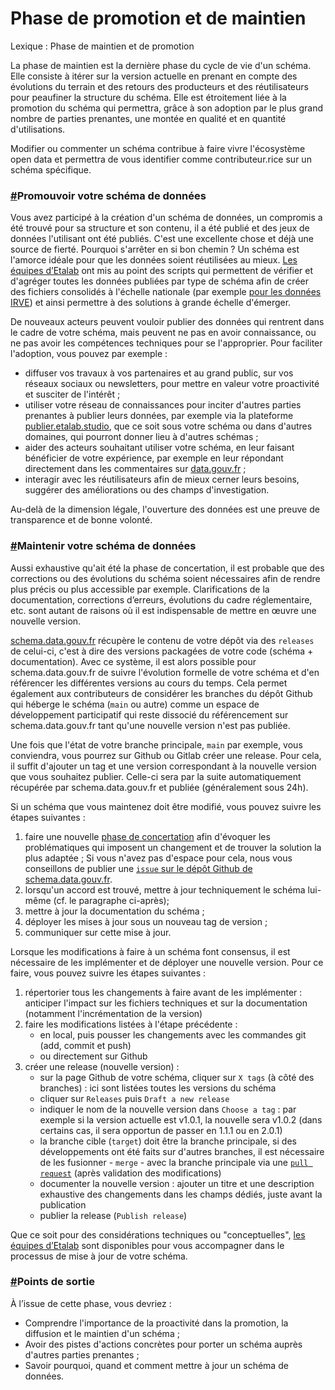 # Phase de promotion et de maintien

Lexique : Phase de maintien et de promotion

La phase de maintien est la dernière phase du cycle de vie d'un schéma. Elle consiste à itérer sur la version actuelle en prenant en compte des évolutions du terrain et des retours des producteurs et des réutilisateurs pour peaufiner la structure du schéma. Elle est étroitement liée à la promotion du schéma qui permettra, grâce à son adoption par le plus grand nombre de parties prenantes, une montée en qualité et en quantité d'utilisations.

Modifier ou commenter un schéma contribue à faire vivre l'écosystème open data et permettra de vous identifier comme contributeur.rice sur un schéma spécifique.

### [#](https://guides.etalab.gouv.fr/producteurs-schemas/phase-promotion-maintien/#promouvoir-votre-schema-de-donnees)Promouvoir votre schéma de données <a href="#promouvoir-votre-schema-de-donnees" id="promouvoir-votre-schema-de-donnees"></a>

Vous avez participé à la création d'un schéma de données, un compromis a été trouvé pour sa structure et son contenu, il a été publié et des jeux de données l'utilisant ont été publiés. C'est une excellente chose et déjà une source de fierté. Pourquoi s'arrêter en si bon chemin ? Un schéma est l'amorce idéale pour que les données soient réutilisées au mieux. [Les équipes d’Etalab](https://www.etalab.gouv.fr/contact) ont mis au point des scripts qui permettent de vérifier et d'agréger toutes les données publiées par type de schéma afin de créer des fichiers consolidés à l'échelle nationale (par exemple [pour les données IRVE](https://www.data.gouv.fr/fr/datasets/fichier-consolide-des-bornes-de-recharge-pour-vehicules-electriques/)) et ainsi permettre à des solutions à grande échelle d'émerger.

De nouveaux acteurs peuvent vouloir publier des données qui rentrent dans le cadre de votre schéma, mais peuvent ne pas en avoir connaissance, ou ne pas avoir les compétences techniques pour se l'approprier. Pour faciliter l'adoption, vous pouvez par exemple :

* diffuser vos travaux à vos partenaires et au grand public, sur vos réseaux sociaux ou newsletters, pour mettre en valeur votre proactivité et susciter de l'intérêt ;
* utiliser votre réseau de connaissances pour inciter d'autres parties prenantes à publier leurs données, par exemple via la plateforme [publier.etalab.studio](https://publier.etalab.studio/), que ce soit sous votre schéma ou dans d'autres domaines, qui pourront donner lieu à d'autres schémas ;
* aider des acteurs souhaitant utiliser votre schéma, en leur faisant bénéficier de votre expérience, par exemple en leur répondant directement dans les commentaires sur [data.gouv.fr](https://www.data.gouv.fr/) ;
* interagir avec les réutilisateurs afin de mieux cerner leurs besoins, suggérer des améliorations ou des champs d'investigation.

Au-delà de la dimension légale, l'ouverture des données est une preuve de transparence et de bonne volonté.

### [#](https://guides.etalab.gouv.fr/producteurs-schemas/phase-promotion-maintien/#maintenir-votre-schema-de-donnees)Maintenir votre schéma de données <a href="#maintenir-votre-schema-de-donnees" id="maintenir-votre-schema-de-donnees"></a>

Aussi exhaustive qu'ait été la phase de concertation, il est probable que des corrections ou des évolutions du schéma soient nécessaires afin de rendre plus précis ou plus accessible par exemple. Clarifications de la documentation, corrections d’erreurs, évolutions du cadre réglementaire, etc. sont autant de raisons où il est indispensable de mettre en œuvre une nouvelle version.

[schema.data.gouv.fr](https://schema.data.gouv.fr/) récupère le contenu de votre dépôt via des `releases` de celui-ci, c'est à dire des versions packagées de votre code (schéma + documentation). Avec ce système, il est alors possible pour schema.data.gouv.fr de suivre l'évolution formelle de votre schéma et d'en référencer les différentes versions au cours du temps. Cela permet également aux contributeurs de considérer les branches du dépôt Github qui héberge le schéma (`main` ou autre) comme un espace de développement participatif qui reste dissocié du référencement sur schema.data.gouv.fr tant qu'une nouvelle version n'est pas publiée.

Une fois que l'état de votre branche principale, `main` par exemple, vous conviendra, vous pourrez sur Github ou Gitlab créer une release. Pour cela, il suffit d'ajouter un tag et une version correspondant à la nouvelle version que vous souhaitez publier. Celle-ci sera par la suite automatiquement récupérée par schema.data.gouv.fr et publiée (généralement sous 24h).

Si un schéma que vous maintenez doit être modifié, vous pouvez suivre les étapes suivantes :

1. faire une nouvelle [phase de concertation](https://guides.etalab.gouv.fr/producteurs-schemas/phase-concertation) afin d'évoquer les problématiques qui imposent un changement et de trouver la solution la plus adaptée ; Si vous n'avez pas d'espace pour cela, nous vous conseillons de publier une [`issue` sur le dépôt Github de schema.data.gouv.fr](https://github.com/etalab/schema.data.gouv.fr/issues).
2. lorsqu'un accord est trouvé, mettre à jour techniquement le schéma lui-même (cf. le paragraphe ci-après);
3. mettre à jour la documentation du schéma ;
4. déployer les mises à jour sous un nouveau tag de version ;
5. communiquer sur cette mise à jour.

Lorsque les modifications à faire à un schéma font consensus, il est nécessaire de les implémenter et de déployer une nouvelle version. Pour ce faire, vous pouvez suivre les étapes suivantes :

1. répertorier tous les changements à faire avant de les implémenter : anticiper l'impact sur les fichiers techniques et sur la documentation (notamment l'incrémentation de la version)
2. faire les modifications listées à l'étape précédente :
   * en local, puis pousser les changements avec les commandes git (add, commit et push)
   * ou directement sur Github
3. créer une release (nouvelle version) :
   * sur la page Github de votre schéma, cliquer sur `X tags` (à côté des branches) : ici sont listées toutes les versions du schéma
   * cliquer sur `Releases` puis `Draft a new release`
   * indiquer le nom de la nouvelle version dans `Choose a tag` : par exemple si la version actuelle est v1.0.1, la nouvelle sera v1.0.2 (dans certains cas, il sera opportun de passer en 1.1.1 ou en 2.0.1)
   * la branche cible (`target`) doit être la branche principale, si des développements ont été faits sur d'autres branches, il est nécessaire de les fusionner - `merge` - avec la branche principale via une [`pull request`](https://docs.github.com/fr/pull-requests) (après validation des modifications)
   * documenter la nouvelle version : ajouter un titre et une description exhaustive des changements dans les champs dédiés, juste avant la publication
   * publier la release (`Publish release`)

Que ce soit pour des considérations techniques ou "conceptuelles", [les équipes d’Etalab](https://www.etalab.gouv.fr/contact) sont disponibles pour vous accompagner dans le processus de mise à jour de votre schéma.

### [#](https://guides.etalab.gouv.fr/producteurs-schemas/phase-promotion-maintien/#points-de-sortie)Points de sortie <a href="#points-de-sortie" id="points-de-sortie"></a>

À l’issue de cette phase, vous devriez :

* Comprendre l'importance de la proactivité dans la promotion, la diffusion et le maintien d'un schéma ;
* Avoir des pistes d'actions concrètes pour porter un schéma auprès d'autres parties prenantes ;
* Savoir pourquoi, quand et comment mettre à jour un schéma de données.
